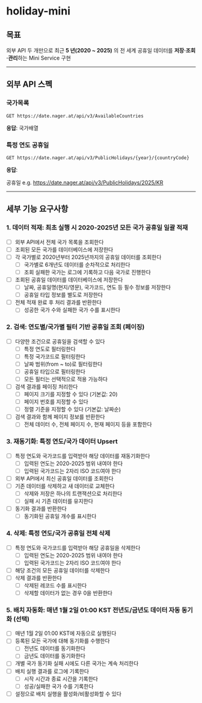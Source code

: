# holiday-mini


## 목표 

외부 API 두 개만으로 최근 **5 년(2020 ~ 2025)** 의 전 세계 공휴일 데이터를 **저장·조회·관리**하는 Mini Service 구현

---
## 외부 API 스펙

### 국가목록

`GET https://date.nager.at/api/v3/AvailableCountries`

**응답**: 국가배열

### 특정 연도 공휴일

`GET https://date.nager.at/api/v3/PublicHolidays/{year}/{countryCode}`

**응답**:

공휴일  e.g. https://date.nager.at/api/v3/PublicHolidays/2025/KR

---

## 세부 기능 요구사항

### 1. 데이터 적재: 최초 실행 시 2020-2025년 모든 국가 공휴일 일괄 적재

- [ ] 외부 API에서 전체 국가 목록을 조회한다
- [ ] 조회된 모든 국가를 데이터베이스에 저장한다
- [ ] 각 국가별로 2020년부터 2025년까지의 공휴일 데이터를 조회한다
    - [ ] 국가별로 6개년도 데이터를 순차적으로 처리한다
    - [ ] 조회 실패한 국가는 로그에 기록하고 다음 국가로 진행한다
- [ ] 조회된 공휴일 데이터를 데이터베이스에 저장한다
    - [ ] 날짜, 공휴일명(현지/영문), 국가코드, 연도 등 필수 정보를 저장한다
    - [ ] 공휴일 타입 정보를 별도로 저장한다
- [ ] 전체 적재 완료 후 처리 결과를 반환한다
    - [ ] 성공한 국가 수와 실패한 국가 수를 표시한다

### 2. 검색: 연도별/국가별 필터 기반 공휴일 조회 (페이징)

- [ ] 다양한 조건으로 공휴일을 검색할 수 있다
    - [ ] 특정 연도로 필터링한다
    - [ ] 특정 국가코드로 필터링한다
    - [ ] 날짜 범위(from ~ to)로 필터링한다
    - [ ] 공휴일 타입으로 필터링한다
    - [ ] 모든 필터는 선택적으로 적용 가능하다
- [ ] 검색 결과를 페이징 처리한다
    - [ ] 페이지 크기를 지정할 수 있다 (기본값: 20)
    - [ ] 페이지 번호를 지정할 수 있다
    - [ ] 정렬 기준을 지정할 수 있다 (기본값: 날짜순)
- [ ] 검색 결과와 함께 페이지 정보를 반환한다
    - [ ] 전체 데이터 수, 전체 페이지 수, 현재 페이지 등을 포함한다

### 3. 재동기화: 특정 연도/국가 데이터 Upsert

- [ ] 특정 연도와 국가코드를 입력받아 해당 데이터를 재동기화한다
    - [ ] 입력된 연도는 2020-2025 범위 내여야 한다
    - [ ] 입력된 국가코드는 2자리 ISO 코드여야 한다
- [ ] 외부 API에서 최신 공휴일 데이터를 조회한다
- [ ] 기존 데이터를 삭제하고 새 데이터로 교체한다
    - [ ] 삭제와 저장은 하나의 트랜잭션으로 처리한다
    - [ ] 실패 시 기존 데이터를 유지한다
- [ ] 동기화 결과를 반환한다
    - [ ] 동기화된 공휴일 개수를 표시한다

### 4. 삭제: 특정 연도/국가 공휴일 전체 삭제

- [ ] 특정 연도와 국가코드를 입력받아 해당 공휴일을 삭제한다
    - [ ] 입력된 연도는 2020-2025 범위 내여야 한다
    - [ ] 입력된 국가코드는 2자리 ISO 코드여야 한다
- [ ] 해당 조건의 모든 공휴일 데이터를 삭제한다
- [ ] 삭제 결과를 반환한다
    - [ ] 삭제된 레코드 수를 표시한다
    - [ ] 삭제할 데이터가 없는 경우 0을 반환한다

### 5. 배치 자동화: 매년 1월 2일 01:00 KST 전년도/금년도 데이터 자동 동기화 (선택)

- [ ] 매년 1월 2일 01:00 KST에 자동으로 실행된다
- [ ] 등록된 모든 국가에 대해 동기화를 수행한다
    - [ ] 전년도 데이터를 동기화한다
    - [ ] 금년도 데이터를 동기화한다
- [ ] 개별 국가 동기화 실패 시에도 다른 국가는 계속 처리한다
- [ ] 배치 실행 결과를 로그에 기록한다
    - [ ] 시작 시간과 종료 시간을 기록한다
    - [ ] 성공/실패한 국가 수를 기록한다
- [ ] 설정으로 배치 실행을 활성화/비활성화할 수 있다
